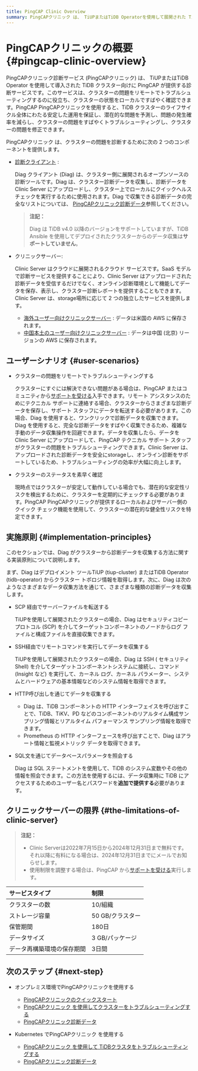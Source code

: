 ```yaml
---
title: PingCAP Clinic Overview
summary: PingCAPクリニック は、 TiUPまたはTiDB Operatorを使用して展開された TiDB クラスターの診断サービスです。クラスターの問題をリモートでトラブルシューティングし、安定した動作を保証し、クラスターのステータスをすばやくチェックするのに役立ちます。このサービスには、データ収集用の Diag クライアントと、オンライン診断レポート用の Clinic Server が含まれています。ユーザーは、リモートで問題をトラブルシューティングし、クラスターのステータスをすばやく確認できます。Diag はさまざまな方法で診断データを収集し、Clinic Server にはクラスター、storage、およびデータ サイズに制限があります。このサービスは 2024 年 7 月 14 日まで無料でご利用いただけます。次のステップには、さまざまな環境でPingCAPクリニック を使用することが含まれます。
---
```


# PingCAPクリニックの概要 {#pingcap-clinic-overview}

PingCAPクリニック診断サービス (PingCAPクリニック) は、 TiUPまたはTiDB Operator を使用して導入された TiDB クラスター向けに PingCAP が提供する診断サービスです。このサービスは、クラスターの問題をリモートでトラブルシューティングするのに役立ち、クラスターの状態をローカルですばやく確認できます。PingCAP PingCAPクリニックを使用すると、TiDB クラスターのライフサイクル全体にわたる安定した運用を保証し、潜在的な問題を予測し、問題の発生確率を減らし、クラスターの問題をすばやくトラブルシューティングし、クラスターの問題を修正できます。

PingCAPクリニック は、クラスターの問題を診断するために次の 2 つのコンポーネントを提供します。

-   [診断クライアント](https://github.com/pingcap/diag) :

    Diag クライアント (Diag) は、クラスター側に展開されるオープンソースの診断ツールです。Diag は、クラスター診断データを収集し、診断データを Clinic Server にアップロードし、クラスター上でローカルにクイックヘルスチェックを実行するために使用されます。Diag で収集できる診断データの完全なリストについては、 [PingCAPクリニック診断データ](/clinic/clinic-data-instruction-for-tiup.md)参照してください。

    > **注記：**
    >
    > Diag は TiDB v4.0 以降のバージョンをサポートしていますが、TiDB Ansible を使用してデプロイされたクラスターからのデータ収集は**サポートしていません**。

-   クリニックサーバー:

    Clinic Server はクラウドに展開されるクラウド サービスです。SaaS モデルで診断サービスを提供することにより、Clinic Server はアップロードされた診断データを受信するだけでなく、オンライン診断環境として機能してデータを保存、表示し、クラスター診断レポートを提供することもできます。Clinic Server は、storage場所に応じて 2 つの独立したサービスを提供します。

    -   [海外ユーザー向けクリニックサーバー](https://clinic.pingcap.com) : データは米国の AWS に保存されます。
    -   [中国本土のユーザー向けクリニックサーバー](https://clinic.pingcap.com.cn) : データは中国 (北京) リージョンの AWS に保存されます。

## ユーザーシナリオ {#user-scenarios}

-   クラスターの問題をリモートでトラブルシューティングする

    クラスターにすぐには解決できない問題がある場合は、PingCAP またはコミュニティから[サポートを受ける](/support.md)入手できます。リモート アシスタンスのためにテクニカル サポートに連絡する場合、クラスターからさまざまな診断データを保存し、サポート スタッフにデータを転送する必要があります。この場合、Diag を使用すると、ワンクリックで診断データを収集できます。Diag を使用すると、完全な診断データをすばやく収集できるため、複雑な手動のデータ収集操作を回避できます。データを収集したら、データを Clinic Server にアップロードして、PingCAP テクニカル サポート スタッフがクラスターの問題をトラブルシューティングできます。Clinic Server は、アップロードされた診断データを安全にstorageし、オンライン診断をサポートしているため、トラブルシューティングの効率が大幅に向上します。

-   クラスターのステータスを素早く確認

    現時点ではクラスターが安定して動作している場合でも、潜在的な安定性リスクを検出するために、クラスターを定期的にチェックする必要があります。PingCAP PingCAPクリニックが提供するローカルおよびサーバー側のクイック チェック機能を使用して、クラスターの潜在的な健全性リスクを特定できます。

## 実施原則 {#implementation-principles}

このセクションでは、Diag がクラスターから診断データを収集する方法に関する実装原則について説明します。

まず、Diag はデプロイメント ツールTiUP (tiup-cluster) またはTiDB Operator (tidb-operator) からクラスター トポロジ情報を取得します。次に、Diag は次のようなさまざまなデータ収集方法を通じて、さまざまな種類の診断データを収集します。

-   SCP 経由でサーバーファイルを転送する

    TiUPを使用して展開されたクラスターの場合、Diag はセキュリティコピー プロトコル (SCP) を介してターゲットコンポーネントのノードからログ ファイルと構成ファイルを直接収集できます。

-   SSH経由でリモートコマンドを実行してデータを収集する

    TiUPを使用して展開されたクラスターの場合、Diag は SSH ( セキュリティ Shell) を介してターゲットコンポーネントシステムに接続し、コマンド (Insight など) を実行して、カーネル ログ、カーネル パラメーター、システムとハードウェアの基本情報などのシステム情報を取得できます。

-   HTTP呼び出しを通じてデータを収集する

    -   Diag は、TiDB コンポーネントの HTTP インターフェイスを呼び出すことで、TiDB、TiKV、PD などのコンポーネントのリアルタイム構成サンプリング情報とリアルタイム パフォーマンス サンプリング情報を取得できます。
    -   Prometheus の HTTP インターフェースを呼び出すことで、Diag はアラート情報と監視メトリック データを取得できます。

-   SQL文を通じてデータベースパラメータを照会する

    Diag は SQL ステートメントを使用して、TiDB のシステム変数やその他の情報を照会できます。この方法を使用するには、データ収集時に TiDB にアクセスするためのユーザー名とパスワードを**追加で提供する**必要があります。

## クリニックサーバーの限界 {#the-limitations-of-clinic-server}

> **注記：**
>
> -   Clinic Serverは2022年7月15日から2024年12月31日まで無料です。それ以降に有料になる場合は、2024年12月31日までにメールでお知らせします。
> -   使用制限を調整する場合は、PingCAP から[サポートを受ける](/support.md)実行します。

| サービスタイプ       | 制限          |
| :------------ | :---------- |
| クラスターの数       | 10/組織       |
| ストレージ容量       | 50 GB/クラスター |
| 保管期間          | 180日        |
| データサイズ        | 3 GB/パッケージ  |
| データ再構築環境の保存期間 | 3日間         |

## 次のステップ {#next-step}

-   オンプレミス環境でPingCAPクリニックを使用する
    -   [PingCAPクリニックのクイックスタート](/clinic/quick-start-with-clinic.md)
    -   [PingCAPクリニック を使用してクラスターをトラブルシューティングする](/clinic/clinic-user-guide-for-tiup.md)
    -   [PingCAPクリニック診断データ](/clinic/clinic-data-instruction-for-tiup.md)

-   Kubernetes でPingCAPクリニック を使用する
    -   [PingCAPクリニック を使用して TiDBクラスタをトラブルシューティングする](https://docs.pingcap.com/tidb-in-kubernetes/stable/clinic-user-guide)
    -   [PingCAPクリニック診断データ](https://docs.pingcap.com/tidb-in-kubernetes/stable/clinic-data-collection)
